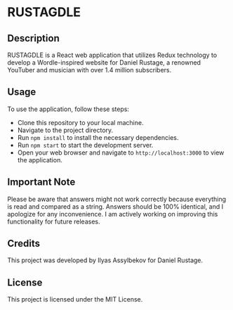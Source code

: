 # RUSTAGDLE
## Description

RUSTAGDLE is a React web application that utilizes Redux technology to develop a Wordle-inspired website for Daniel Rustage, a renowned YouTuber and musician with over 1.4 million subscribers.
## Usage

To use the application, follow these steps:

- Clone this repository to your local machine.
- Navigate to the project directory.
- Run `npm install` to install the necessary dependencies.
- Run `npm start` to start the development server.
- Open your web browser and navigate to `http://localhost:3000` to view the application.

## Important Note

Please be aware that answers might not work correctly because everything is read and compared as a string. Answers should be 100% identical, and I apologize for any inconvenience. I am actively working on improving this functionality for future releases.
## Credits

This project was developed by Ilyas Assylbekov for Daniel Rustage.
## License

This project is licensed under the MIT License.
